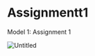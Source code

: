 # Assignmentt1
Model 1: Assignment 1

![Untitled](https://user-images.githubusercontent.com/120147552/209367339-fb57f750-bc77-46e2-bf52-a980fe61e941.png)


